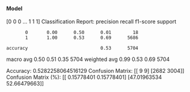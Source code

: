 #### Model
[0 0 0 ... 1 1 1]
Classification Report:
              precision    recall  f1-score   support

           0       0.00      0.50      0.01        18
           1       1.00      0.53      0.69      5686

    accuracy                           0.53      5704
   macro avg       0.50      0.51      0.35      5704
weighted avg       0.99      0.53      0.69      5704

Accuracy: 0.5282258064516129
Confusion Matrix:
[[   9    9]
 [2682 3004]]
Confusion Matrix (%):
[[ 0.15778401  0.15778401]
 [47.01963534 52.66479663]]
